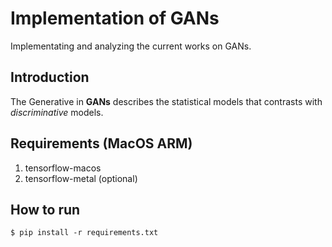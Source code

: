 # Implementation of GANs
Implementating and analyzing the current works on GANs.

## Introduction 
The Generative in **GANs** describes the statistical models that contrasts with *discriminative* models.


## Requirements (MacOS ARM)
1. tensorflow-macos
2. tensorflow-metal (optional)

## How to run
```
$ pip install -r requirements.txt
```
